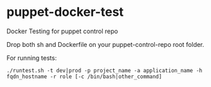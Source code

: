 # puppet-docker-test
Docker Testing for puppet control repo

Drop both sh and Dockerfile on your puppet-control-repo root folder.

For running tests:
```
./runtest.sh -t dev|prod -p project_name -a application_name -h fqdn_hostname -r role [-c /bin/bash|other_command]
```
